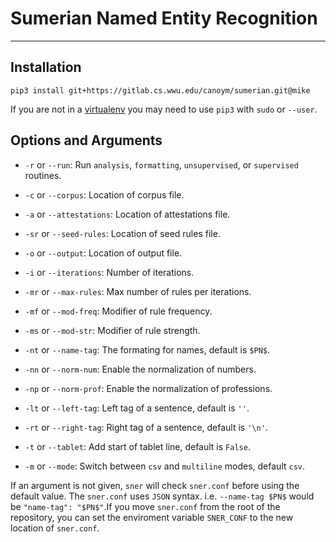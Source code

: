 # Sumerian Named Entity Recognition
---
## Installation
```
pip3 install git+https://gitlab.cs.wwu.edu/canoym/sumerian.git@mike
```
If you are not in a [virtualenv] you may need to use `pip3` with `sudo` or
`--user`.

## Options and Arguments
* `-r` or `--run`: Run `analysis`, `formatting`, `unsupervised`, or `supervised`
routines.
* `-c` or `--corpus`: Location of corpus file.
* `-a` or `--attestations`: Location of attestations file.
* `-sr` or `--seed-rules`: Location of seed rules file.
* `-o` or `--output`: Location of output file.

* `-i` or `--iterations`: Number of iterations.
* `-mr` or `--max-rules`: Max number of rules per iterations.
* `-mf` or `--mod-freq`: Modifier of rule frequency.
* `-ms` or `--mod-str`: Modifier of rule strength.

* `-nt` or `--name-tag`: The formating for names, default is `$PN$`.
* `-nn` or `--norm-num`: Enable the normalization  of numbers.
* `-np` or `--norm-prof`: Enable the normalization of professions.
* `-lt` or `--left-tag`: Left tag of a sentence, default is `''`.
* `-rt` or `--right-tag`: Right tag of a sentence, default is `'\n'`.
* `-t` or `--tablet`: Add start of tablet line, default is `False`.
* `-m` or `--mode`: Switch between `csv` and `multiline` modes, default `csv`.

If an argument is not given, `sner` will check `sner.conf` before using the
default value. The `sner.conf` uses `JSON` syntax. i.e. `--name-tag $PN$` would
be `"name-tag": "$PN$"`.If you move `sner.conf` from the root of the
repository, you can set the enviroment variable `SNER_CONF` to the new
location of `sner.conf`.

[virtualenv]: https://virtualenv.pypa.io/en/stable/
